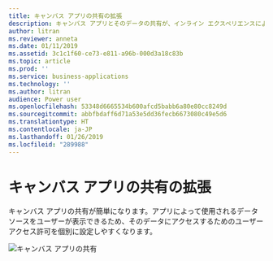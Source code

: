 ```yaml
---
title: キャンバス アプリの共有の拡張
description: キャンバス アプリとそのデータの共有が、インライン エクスペリエンスによってより簡単になります。
author: litran
ms.reviewer: anneta
ms.date: 01/11/2019
ms.assetid: 3c1c1f60-ce73-e811-a96b-000d3a18c83b
ms.topic: article
ms.prod: ''
ms.service: business-applications
ms.technology: ''
ms.author: litran
audience: Power user
ms.openlocfilehash: 53348d6665534b600afcd5babb6a80e80cc8249d
ms.sourcegitcommit: abbfbdaff6d71a53e5dd36fecb6673080c49e5d6
ms.translationtype: HT
ms.contentlocale: ja-JP
ms.lasthandoff: 01/26/2019
ms.locfileid: "289988"
---
```

# <a name="sharing-enhancements-for-canvas-apps"></a>キャンバス アプリの共有の拡張

キャンバス アプリの共有が簡単になります。アプリによって使用されるデータ ソースをユーザーが表示できるため、そのデータにアクセスするためのユーザー アクセス許可を個別に設定しやすくなります。 

![キャンバス アプリの共有](media/sharing-canvas-app.png  "キャンバス アプリの共有")
